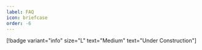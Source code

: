 ```yaml
---
label: FAQ
icon: briefcase
order: -6
---
```


[!badge  variant="info" size="L" text="Medium" text="Under Construction"] 

